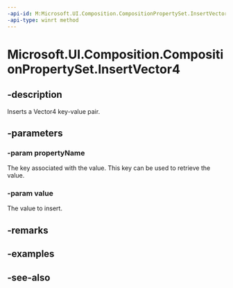 ```yaml
---
-api-id: M:Microsoft.UI.Composition.CompositionPropertySet.InsertVector4(System.String,Windows.Foundation.Numerics.Vector4)
-api-type: winrt method
---
```


<!-- Method syntax
public void InsertVector4(System.String propertyName, Windows.Foundation.Numerics.Vector4 value)
-->

# Microsoft.UI.Composition.CompositionPropertySet.InsertVector4

## -description
Inserts a Vector4 key-value pair.

## -parameters
### -param propertyName
The key associated with the value. This key can be used to retrieve the value.

### -param value
The value to insert.

## -remarks

## -examples

## -see-also
